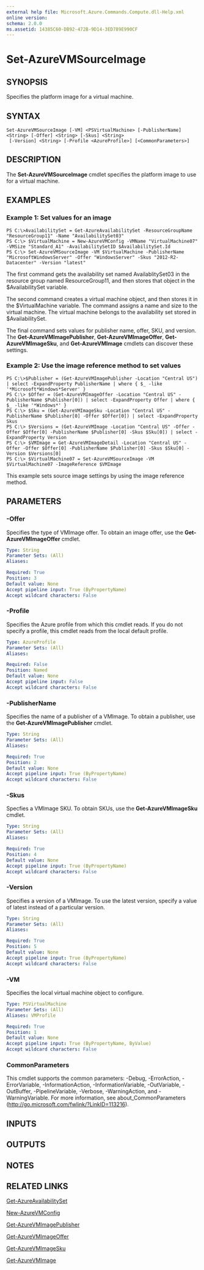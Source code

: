 ```yaml
---
external help file: Microsoft.Azure.Commands.Compute.dll-Help.xml
online version: 
schema: 2.0.0
ms.assetid: 14385C60-DB92-472B-9D14-3ED789E990CF
---
```


# Set-AzureVMSourceImage

## SYNOPSIS
Specifies the platform image for a virtual machine.

## SYNTAX

```
Set-AzureVMSourceImage [-VM] <PSVirtualMachine> [-PublisherName] <String> [-Offer] <String> [-Skus] <String>
 [-Version] <String> [-Profile <AzureProfile>] [<CommonParameters>]
```

## DESCRIPTION
The **Set-AzureVMSourceImage** cmdlet specifies the platform image to use for a virtual machine.

## EXAMPLES

### Example 1: Set values for an image
```
PS C:\>AvailabilitySet = Get-AzureAvailabilitySet -ResourceGroupName "ResourceGroup11" -Name "AvailabilitySet03"
PS C:\> $VirtualMachine = New-AzureVMConfig -VMName "VirtualMachine07" -VMSize "Standard_A1" -AvailabilitySetID $AvailabilitySet.Id 
PS C:\> Set-AzureVMSourceImage -VM $VirtualMachine -PublisherName "MicrosoftWindowsServer" -Offer "WindowsServer" -Skus "2012-R2-Datacenter" -Version "latest"
```

The first command gets the availability set named AvailablitySet03 in the resource group named ResourceGroup11, and then stores that object in the $AvailabilitySet variable.

The second command creates a virtual machine object, and then stores it in the $VirtualMachine variable.
The command assigns a name and size to the virtual machine.
The virtual machine belongs to the availability set stored in $AvailabilitySet.

The final command sets values for publisher name, offer, SKU, and version.
The **Get-AzureVMImagePublisher**, **Get-AzureVMImageOffer**, **Get-AzureVMImageSku**, and **Get-AzureVMImage** cmdlets can discover these settings.

### Example 2: Use the image reference method to set values
```
PS C:\>$Publisher = (Get-AzureVMImagePublisher -Location "Central US") | select -ExpandProperty PublisherName | where { $_ -like '*Microsoft*Windows*Server' } 
PS C:\> $Offer = (Get-AzureVMImageOffer -Location "Central US" -PublisherName $Publisher[0]) | select -ExpandProperty Offer | where { $_ -like '*Windows*' } 
PS C:\> $Sku = (Get-AzureVMImageSku -Location "Central US" -PublisherName $Publisher[0] -Offer $Offer[0]) | select -ExpandProperty Skus
PS C:\> $Versions = (Get-AzureVMImage -Location "Central US" -Offer -Offer $Offer[0] -PublisherName $Publisher[0] -Skus $Sku[0]) | select -ExpandProperty Version
PS C:\> $VMImage = Get-AzureVMImageDetail -Location "Central US" -Offer -Offer $Offer[0] -PublisherName $Publisher[0] -Skus $Sku[0] -Version $Versions[0] 
PS C:\> $VirtualMachine07 = Set-AzureVMSourceImage -VM $VirtualMachine07 -ImageReference $VMImage
```

This example sets source image settings by using the image reference method.

## PARAMETERS

### -Offer
Specifies the type of VMImage offer.
To obtain an image offer, use the **Get-AzureVMImageOffer** cmdlet.

```yaml
Type: String
Parameter Sets: (All)
Aliases: 

Required: True
Position: 3
Default value: None
Accept pipeline input: True (ByPropertyName)
Accept wildcard characters: False
```

### -Profile
Specifies the Azure profile from which this cmdlet reads.
If you do not specify a profile, this cmdlet reads from the local default profile.

```yaml
Type: AzureProfile
Parameter Sets: (All)
Aliases: 

Required: False
Position: Named
Default value: None
Accept pipeline input: False
Accept wildcard characters: False
```

### -PublisherName
Specifies the name of a publisher of a VMImage.
To obtain a publisher, use the **Get-AzureVMImagePublisher** cmdlet.

```yaml
Type: String
Parameter Sets: (All)
Aliases: 

Required: True
Position: 2
Default value: None
Accept pipeline input: True (ByPropertyName)
Accept wildcard characters: False
```

### -Skus
Specfies a VMImage SKU.
To obtain SKUs, use the **Get-AzureVMImageSku** cmdlet.

```yaml
Type: String
Parameter Sets: (All)
Aliases: 

Required: True
Position: 4
Default value: None
Accept pipeline input: True (ByPropertyName)
Accept wildcard characters: False
```

### -Version
Specifies a version of a VMImage.
To use the latest version, specify a value of latest instead of a particular version.

```yaml
Type: String
Parameter Sets: (All)
Aliases: 

Required: True
Position: 5
Default value: None
Accept pipeline input: True (ByPropertyName)
Accept wildcard characters: False
```

### -VM
Specifies the local virtual machine object to configure.

```yaml
Type: PSVirtualMachine
Parameter Sets: (All)
Aliases: VMProfile

Required: True
Position: 1
Default value: None
Accept pipeline input: True (ByPropertyName, ByValue)
Accept wildcard characters: False
```

### CommonParameters
This cmdlet supports the common parameters: -Debug, -ErrorAction, -ErrorVariable, -InformationAction, -InformationVariable, -OutVariable, -OutBuffer, -PipelineVariable, -Verbose, -WarningAction, and -WarningVariable. For more information, see about_CommonParameters (http://go.microsoft.com/fwlink/?LinkID=113216).

## INPUTS

## OUTPUTS

## NOTES

## RELATED LINKS

[Get-AzureAvailabilitySet](./Get-AzureAvailabilitySet.md)

[New-AzureVMConfig](./New-AzureVMConfig.md)

[Get-AzureVMImagePublisher](./Get-AzureVMImagePublisher.md)

[Get-AzureVMImageOffer](./Get-AzureVMImageOffer.md)

[Get-AzureVMImageSku](./Get-AzureVMImageSku.md)

[Get-AzureVMImage](./Get-AzureVMImage.md)


